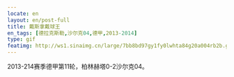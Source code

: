 ```yaml
---
locate: en
layout: en/post-full
title: 戴斯拿戴球王
en_tags: [德拉克斯勒,沙尔克04,德甲,2013-2014]
type: gif
featimg: http://ws1.sinaimg.cn/large/7bb8bd97gy1fy0lwhta84g20a004rb2b.gif
---
```


2013-214赛季德甲第11轮，柏林赫塔0-2沙尔克04。
